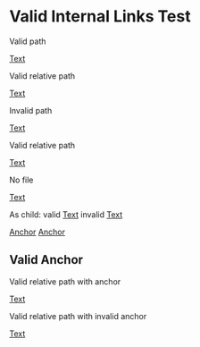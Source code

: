 # Valid Internal Links Test

Valid path

[Text](test.md)

Valid relative path

[Text](../valid-images/test.md)

Invalid path

[Text](test.invalid)

Valid relative path

[Text](../valid-images/invalid.md)

No file

[Text](../valid-images)

As child: valid [Text](test.md) invalid [Text](test.invalid)

[Anchor](#valid-anchor)
[Anchor](#invalid-anchor)

## Valid Anchor

Valid relative path with anchor

[Text](../valid-images/test.md#valid-external-anchor)

Valid relative path with invalid anchor

[Text](../valid-images/test.md#invalid-external-anchor)